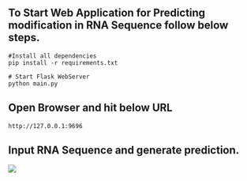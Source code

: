 ## To Start Web Application for Predicting modification in RNA Sequence follow below steps.

```
#Install all dependencies
pip install -r requirements.txt

# Start Flask WebServer 
python main.py
``` 

## Open Browser and hit below URL

```
http://127.0.0.1:9696
```

## Input RNA Sequence and generate prediction.

![](C:\Users\shashi.vish\Pictures\TestWebsite.jpg)
